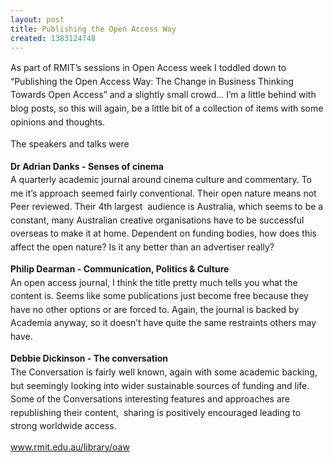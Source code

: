 ```yaml
---
layout: post
title: Publishing the Open Access Way
created: 1383124748
---
```

<p class="p1"><span style="line-height: 1.538em;">As part of RMIT&rsquo;s sessions in Open Access week I toddled down to &ldquo;Publishing the Open Access Way: The Change in Business Thinking Towards Open Access&rdquo; and a slightly small crowd&hellip; I&rsquo;m a little behind with blog posts, so this will again, be a little bit of a collection of items with some opinions and thoughts.</span></p><p class="p1"><span style="line-height: 1.538em;">The speakers and talks were</span></p><p class="p1"><b style="line-height: 1.538em;">Dr Adrian Danks - Senses of cinema</b><br /><span style="line-height: 1.538em;">A quarterly academic journal around cinema culture and commentary. To me it&rsquo;s approach seemed fairly conventional. Their open nature means not Peer reviewed. Their 4th largest&nbsp; audience is Australia, which seems to be a constant, many Australian creative organisations have to be successful overseas to make it at home. Dependent on funding bodies, how does this affect the open nature? Is it any better than an advertiser really?</span></p><p class="p1"><b style="line-height: 1.538em;">Philip Dearman - Communication, Politics &amp; Culture</b><br /><span style="line-height: 1.538em;">An open access journal, I think the title pretty much tells you what the content is. Seems like some publications just become free because they have no other options or are forced to. Again, the journal is backed by Academia anyway, so it doesn&rsquo;t have quite the same restraints others may have.&nbsp;</span></p><p class="p1"><b style="line-height: 1.538em;">Debbie Dickinson - The conversation</b><span style="line-height: 1.538em;">&nbsp;</span><br /><span style="line-height: 1.538em;">The Conversation is fairly well known, again with some academic backing, but seemingly looking into wider sustainable sources of funding and life. Some of the Conversations interesting features and approaches are republishing their content,&nbsp; sharing is positively encouraged leading to strong worldwide access.</span></p><p class="p1"><a href="http://www.rmit.edu.au/library/oaw" target="_blank"><span class="s1">www.rmit.edu.au/library/oaw</span></a></p>
